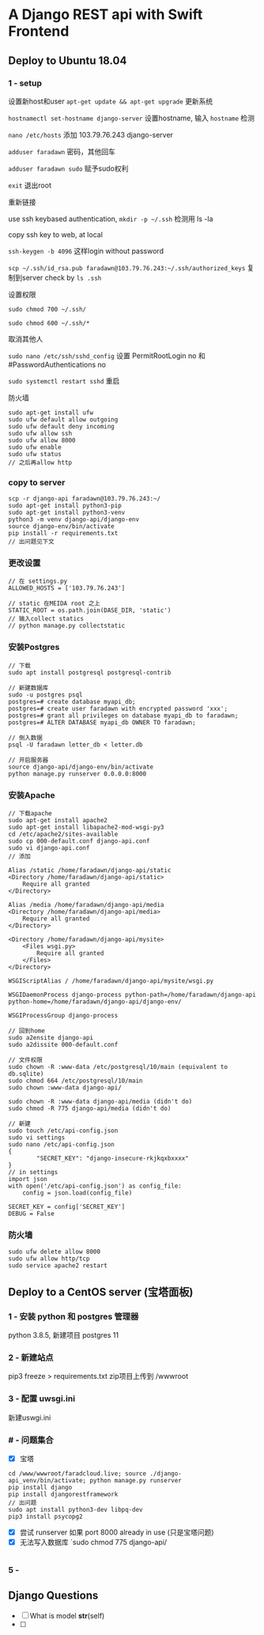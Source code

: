 # A Django REST api with Swift Frontend

## Deploy to Ubuntu 18.04
### 1 - setup
设置新host和user
`apt-get update && apt-get upgrade` 更新系统  

`hostnamectl set-hostname django-server` 设置hostname, 输入 `hostname` 检测

`nano /etc/hosts`   添加 103.79.76.243     django-server

`adduser faradawn` 密码，其他回车

 `adduser faradawn sudo` 赋予sudo权利

`exit` 退出root

重新链接

use ssh keybased authentication,
`mkdir -p ~/.ssh` 检测用 ls -la

copy ssh key to web, at local 

`ssh-keygen -b 4096` 这样login without password

`scp ~/.ssh/id_rsa.pub faradawn@103.79.76.243:~/.ssh/authorized_keys` 复制到server check by `ls .ssh`

设置权限

`sudo chmod 700 ~/.ssh/`

`sudo chmod 600 ~/.ssh/*`

取消其他人

`sudo nano /etc/ssh/sshd_config` 设置 PermitRootLogin no 和 #PasswordAuthentications no

`sudo systemctl restart sshd` 重启

防火墙
```
sudo apt-get install ufw
sudo ufw default allow outgoing
sudo ufw default deny incoming
sudo ufw allow ssh
sudo ufw allow 8000
sudo ufw enable
sudo ufw status
// 之后再allow http
```

### copy to server
```
scp -r django-api faradawn@103.79.76.243:~/
sudo apt-get install python3-pip
sudo apt-get install python3-venv
python3 -m venv django-api/django-env
source django-env/bin/activate
pip install -r requirements.txt
// 出问题见下文
```

### 更改设置
```
// 在 settings.py
ALLOWED_HOSTS = ['103.79.76.243']

// static 在MEIDA root 之上
STATIC_ROOT = os.path.join(DASE_DIR, 'static')
// 输入collect statics
// python manage.py collectstatic

```
### 安装Postgres
```
// 下载
sudo apt install postgresql postgresql-contrib

// 新建数据库
sudo -u postgres psql
postgres=# create database myapi_db;
postgres=# create user faradawn with encrypted password 'xxx';
postgres=# grant all privileges on database myapi_db to faradawn;
postgres=# ALTER DATABASE myapi_db OWNER TO faradawn;

// 倒入数据
psql -U faradawn letter_db < letter.db

// 开启服务器
source django-api/django-env/bin/activate
python manage.py runserver 0.0.0.0:8000

```

### 安装Apache
```
// 下载apache
sudo apt-get install apache2
sudo apt-get install libapache2-mod-wsgi-py3
cd /etc/apache2/sites-available
sudo cp 000-default.conf django-api.conf
sudo vi django-api.conf
// 添加

Alias /static /home/faradawn/django-api/static
<Directory /home/faradawn/django-api/static>
    Require all granted
</Directory>

Alias /media /home/faradawn/django-api/media
<Directory /home/faradawn/django-api/media>
    Require all granted
</Directory>

<Directory /home/faradawn/django-api/mysite>
    <Files wsgi.py>
        Require all granted
    </Files>
</Directory>

WSGIScriptAlias / /home/faradawn/django-api/mysite/wsgi.py

WSGIDaemonProcess django-process python-path=/home/faradawn/django-api python-home=/home/faradawn/django-api/django-env/

WSGIProcessGroup django-process

// 回到home
sudo a2ensite django-api 
sudo a2dissite 000-default.conf

// 文件权限
sudo chown -R :www-data /etc/postgresql/10/main (equivalent to db.sqlite)
sudo chmod 664 /etc/postgresql/10/main
sudo chown :www-data django-api/

sudo chown -R :www-data django-api/media (didn't do)
sudo chmod -R 775 django-api/media (didn't do)

// 新建
sudo touch /etc/api-config.json
sudo vi settings
sudo nano /etc/api-config.json
{
        "SECRET_KEY": "django-insecure-rkjkqxbxxxx"
}
// in settings
import json
with open('/etc/api-config.json') as config_file:
    config = json.load(config_file)

SECRET_KEY = config['SECRET_KEY']
DEBUG = False

```

### 防火墙
```
sudo ufw delete allow 8000
sudo ufw allow http/tcp
sudo service apache2 restart
```


## Deploy to a CentOS server (宝塔面板)
### 1 - 安装 python 和 postgres 管理器
python 3.8.5, 新建项目
postgres 11

### 2 - 新建站点
pip3 freeze > requirements.txt
zip项目上传到 /wwwroot

### 3 - 配置 uwsgi.ini
新建uswgi.ini

### # - 问题集合
- [x] 宝塔
```
cd /www/wwwroot/faradcloud.live; source ./django-api_venv/bin/activate; python manage.py runserver
pip install django
pip install djangorestframework
// 出问题
sudo apt install python3-dev libpq-dev
pip3 install psycopg2

```
- [x] 尝试 runserver 如果 port 8000 already in use (只是宝塔问题)
- [x] 无法写入数据库 `sudo chmod 775 django-api/

```

```

### 5 - 


## Django Questions
- [ ] What is model __str__(self)
- [ ] 

